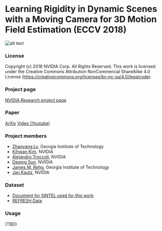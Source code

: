 # Learning Rigidity in Dynamic Scenes with a Moving Camera for 3D Motion Field Estimation (ECCV 2018)

![alt text](http://research.nvidia.com/sites/default/files/publications/learning-rigidity_0.png)


### License ###
Copyright (c) 2018 NVIDIA Corp.  All Rights Reserved.
This work is licensed under the Creative Commons Attribution NonCommercial ShareAlike 4.0 License (https://creativecommons.org/licenses/by-nc-sa/4.0/legalcode).

### Project page ###
[NVIDIA Research project page](http://research.nvidia.com/publication/2018-09_Learning-Rigidity-in)

### Paper ###
[ArXiv](https://arxiv.org/pdf/1804.04259.pdf)
[Video (Youtube)](https://www.youtube.com/watch?v=MnTHkOCY790)

### Project members ###

* [Zhaoyang Lv](https://www.cc.gatech.edu/~zlv30/), Georgia Institute of Technology
* [Kihwan Kim](http://research.nvidia.com/person/kihwan-kim), NVIDIA
* [Alejandro Troccoli](http://research.nvidia.com/person/alejandro-troccoli), NVIDIA
* [Deqing Sun](http://research.nvidia.com/person/deqing-sun), NVIDIA
* [James M. Rehg](https://rehg.org/), Georgia Institute of Technology
* [Jan Kautz](http://research.nvidia.com/person/jan-kautz), NVIDIA

### Dataset ###
* [Document for SINTEL used for this work]()
* [REFRESH Data]()

### Usage ###
(TBD)
